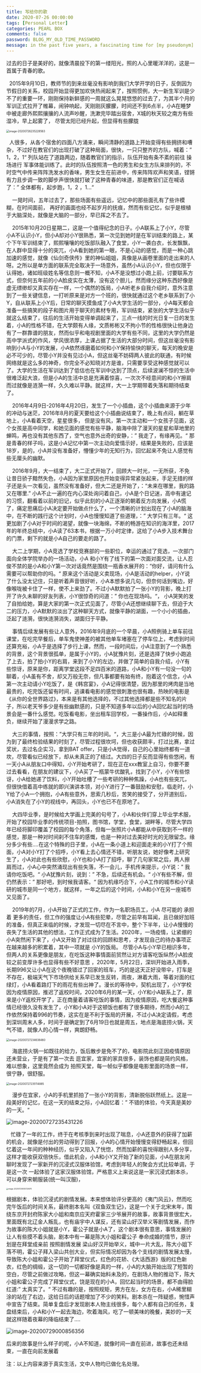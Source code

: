 ```yaml
---
title: 写给你的歌
date: 2020-07-26 00:00:00
tags: [Personal Letter]
categories: PEARL BOX
comments: false
password: BLOG_MY_OLD_TIME_PASSWORD
message: in the past five years, a fascinating time for [my pseudonym]
---
```


过去的日子是美好的，就像清晨投下的第一缕阳光，照的人心里暖洋洋的，这是一首属于青春的歌。

<!--more-->

&nbsp;&nbsp;2015年9月10日，教师节的到来丝毫没有影响到我们大学开学的日子，反倒因为节假日的关系，校园开始显得更加欢快热闹起来了，按照惯例，大一新生军训是少不了的重要一环，刚刚保持新鲜感的一周就这么晃晃悠悠的过去了，为其半个月的军训正式拉开了帷幕，闹钟响起，天刚刚灰朦朦，时间还不到6点半，小A在睡梦中被走廊外熙熙攘攘的人流声吵醒，洗漱完毕踏出宿舍，X城的秋天较之南方有些湿冷，早上起雾了， 尽管太阳已经升起，但显得有些朦胧

<img src="写给你的歌/image/image-20200726235228563.png" alt="image-20200726235228563" style="zoom:50%;" />



&nbsp;&nbsp;人很多，从各个宿舍的四面八方涌来，瞬间清静的道路上开始变得有些拥挤和嘈杂，不过好在教官们的出现打破了这种局面，很快，一只只整齐的方队，喊着：” 1，2，1“ 列队站在了道路两边，随着教官们的指示，队伍开始有条不紊的前往 操场进行 军事体能训练了。此时的队伍按照清一色的男生和女生方队来排列的，不时空气中传来阵阵洗发水的香味，男生女生在前进中，传来阵阵欢声和笑语，铿锵有力且步调一致的脚步声很快就打破了这种青春的味道，那是教官们正在喊话了：” 全体都有，起步跑，1，2 ，1…“

&nbsp;&nbsp;&nbsp;&nbsp;一晃时间，五年过去了，那些场面有些遥远，记忆中的那些面孔有了些许模糊，在时间面前， 再好的画面也经不起岁月的抚痕，然而有些记忆，似乎是根植于大脑深处，就像是大脑的一部分，早已挥之不去了。



&nbsp;&nbsp;&nbsp;&nbsp;2015年10月20日星期二，这是一个值得纪念的日子。小A联系上了小Y，尽管小A不认识小Y，但小A却对小Y很熟悉，第一次见到她时是在军训结束的路上，某个下午军训结束了，熙熙嚷嚷的吃饭部队融入了食堂，小Y一袭白衣，长发飘飘，在人群中显得十分的突兀，小A看到她的第一眼，不是心动的感觉，而是一种心跳加速的感觉，就像《仙剑奇侠传》里的神仙姐姐，真像是从画卷里面的走出来的人呀。之所以是单方面的联系完全取决于一场意外，虽然小A认识小Y，但也仅限于认得她，诸如班级姓名等信息则一概不知，小A不是没想过小跑上前，讨要联系方式，但奈何五年前的小A脸皮实在太薄，没有这个胆儿，然而缘分这种东西好像是虚无缥缈却又真实存在一样，一个偶然的饭局，小A听老乡自我介绍时，意外注意到了一些关键信息，一打听原来是对方一个班的，很快就通过这个老乡联系到了小Y，自从联系上小Y后，日常的聊天摸鱼成了小A大学生活的一部分，小A每天都会准备一些搞笑的段子和图片用于聊天的素材专用，军训结束，紧张的大学生活似乎就这么结束了，往后的生活开始变得单调起来了，三点一线的时光日复一日的发生着，小A的性格不错，在大学颇有人缘，文质彬彬又不拘小节的性格很快让他身边有了一群靠谱的朋友，然而似乎和电视剧里面的大学有些不同，这里的大学仍然是高中学派式的作风，学风很浓厚，上课占据了生活的大部分时间，但这丝毫没有影响到小A与小Y的发展，小A依然琢磨着如何和小Y保持愉快的聊天，每天的晚安是必不可少的，尽管小Y并没有见过小A，但这丝毫不妨碍两人彼此的联通，有时候网络就是这么多的神奇，你完全不必知晓对方是谁，只需要享受这种感觉就可以了。大学的生活在军训达到了低估也在军训中达到了顶点，后续波澜不惊的生活中很难泛起大浪，但是小A的生活中总是充满着惊喜，一次次不经意间的和小Y擦肩而过就像是涟漪一样，久久难以平静。就这样，大一上学期带着失落和期待结束了。



&nbsp;&nbsp;&nbsp;&nbsp;2016年4月9日-2016年4月20日，发生了一个小插曲，这个小插曲来源于少年的冲动与迷茫，2016年8月的夏天要给这个小插曲说结束了，晚上有点闷，躺在草地上，小A看着天空，星星很多， 但是没有风，第一次主动和一个女孩子见面，这个女孩是高中同学，和她见面的感觉有些平静，脑海中除了漫天的星星和草地里的蝉鸣，再也没有其他东西了，空气也意外出奇的安静，：” 我走了，有缘再见。“  那是青春的样子吗，这是小A记忆中第一次主动向爱情示好，结果是失败的，应该是 18岁，是的，小A并没有准备好，懵懂少年的无知行为，回忆起来不免让人感觉有些无厘头的幽默。

&nbsp;&nbsp;&nbsp;&nbsp;2016年9月，大一结束了，大二正式开始了，回顾大一时光，一无所获，不免让昔日骄子黯然失色，小A因为家里原因也开始变得异常紧张起来，手足无措的样子还是头一次看见，虽然没有准备好，但大二还是开始了，：“未来在哪里，我的路又在哪里.” 小A不止一遍的在内心深处询问着自己，小A是个日记迷，高中有速记的习惯，翻看着以前的旧记，似乎此刻的小A正逐渐的朝着反方向发展，小A慌了，痛定思痛后小A决定要开始做点什么了，一个清晰的计划出现在了小A的脑海中，在不断的践行这个计划时，小A也慢慢知道了些道理，：” 大学只有三年。“  这更加剧了小A对于时间的渴望，就像一块海绵，不断的畅游在知识的海洋里，2017年的年终总结中，小A读了63本书，根据一万小时定律，这给了小A步入技术舞台的门票，剩下的就是小A自己的要走的路了。

&nbsp;&nbsp;&nbsp;&nbsp;大二上学期，小A竞选了学校竞赛部的一些职位，幸运的通过了竞选，一次部门面向全体学院举办的一场活动，小A 和小Y有了线下的第一次面对面交流，让人忍俊不禁的是小A和小Y第一次对话竟然是围绕一瓶香水展开的：”你好，请问有什么需要可以帮助你的吗。“ 原来这个活动是义卖现场，小A是活动的helper，小Y说了什么没太记住，只是听着声音很好听，小A本想多说几句，但奈何话到嘴边，好像喉咙被卡住了一样，使不上来劲了。不过小A默默拍了一张小Y的背影，晚上打开了许久未聊的好友列表，小Y很惊奇的问道：” 你也在现场吗。“， 小A哭笑的发了自拍给她，算是大家的第一次正式见面了，尽管小A还想继续聊下去，但迫于大二的压力，小A默默的淡出了这种聊天方式，就像平静的湖面，一个小小的插曲，泛起了涟漪，很快涟漪消失，湖面归于平静。

&nbsp;&nbsp;&nbsp;&nbsp;事情后续发展有些让人意外，2016年9月底的一个早晨，小A照例骑上单车前往课堂，在吃完早餐后，单车鬼使神差的被其他单车堵塞在了停车位上，考虑到时间还算充裕，小A于是选择了步行上课，然而，一段时间后，小A注意到了一个熟悉的背景，这个背景很孤单，是属于小Y的，小A犹豫片刻，还是选择了快步小跑追了上去，拍了拍小Y的右肩，来到了小Y的左边，并做了简单的自我介绍，小Y有些惊讶，原来是你，距离学堂这段不足四百米的道路，小A和小Y有一句没一句的聊着，小A虽有不舍，却又万般无奈，但凡事都要有始有终，抱着这个信念，小A第一次主动请小Y吃饭了，是《韩宫宴》，小A记得很清楚，因为那里的烤肉是当地最贵的，吃完饭还留有时间，逃课看电影的感觉很刺激也很有趣，热映的电影是《从你的全世界路过》，本来是有其他选择的，不过其他选择都是些不知名的片子，所以老天爷多少是有些幽默感的，只是不知道多年以后的小A回忆起当时的场景会是一番什么感觉。吃饭看电影，坐出租车回学校，一番操作后，小A如释重负，继续开始了漫漫求学之路。

&nbsp;&nbsp;&nbsp;&nbsp;大三的事情，按照：”大学只有三年的时间。“，大三是小A最为忙碌的时候，因为到了最终检验结果的时刻了，尽管过程很坎坷，但也收获颇丰，打过比赛，拿过奖状，去过名企实习，拿到BAT offer，只是小A觉得，自己的心里始终都有一道坎，尽管看似已经放下，却从未真正的了结过。大四的日子反而显得有些悠闲，有一天小A从朋友口中得知，小Y开始考研了，现在正在xxx教室上自习，你要不要过去看看，在朋友的建议下，小A买了一瓶蒙牛优酸乳，找到了小Y，小Y有些惊讶，小A给她递了饮料，小Y开始吐槽了一些考研的种种焦躁，小A也有些突兀，但很快借着高中练就的即兴演讲本领，对小Y进行了一番鼓励和安慰，临走时，小Y给了小A一个拥抱，小A有些意外，思索几秒后，苦笑的接受了，分开道别后，小A消失在了小Y的视线中，再回头，小Y也已不在原地了。

&nbsp;&nbsp;&nbsp;&nbsp;大四毕业季，是时候给大学画上完美的句号了，小A和伙伴们穿上毕业学术服，开始了校园毕业季的传统项目-拍照，图书馆，学堂，食堂，湖畔等，尽管大学四年已经将脚印覆盖了校园的每个角落，但每一张照片小A都能从中获取到不一样的感觉，那是一种对时间刹不住车的感慨，也是一种对过去美好时光的无限留念。缘分多少有些….在这个特殊的日子里，小A在一条小道上和迎面走来的小Y打了个照面，小A对小Y打了个招呼，小Y看上去心情还不错，听朋友说，她好像考上研究生了，小A对此也有些欣慰，小Y也和小A打了招呼，聊了几句家常之后，两人擦肩而过，小A心中突然涌现出有些失落，不一会儿，手机传来提示，小Y说：” 我请你吃饭吧。“ 小A犹豫片刻，说到：” 不急，后续还有机会。“ 小Y有些不解，但仍然表示：” 那好吧，到时候我请客。“ 因为机缘巧合下，小A工作的城市和小Y读研的城市是同一个地方，就这样，一年之后的这个时间，小A和小Y在另一座城市又见面了。

&nbsp;&nbsp;&nbsp;&nbsp;2019年的7月，小A开始了正式的工作，作为一名职场员工，小A 尽可能的 承担着 更多的责任，但工作的强度让小A有些犯晕，尽管之前早有耳闻，且已做好加班的准备，但真正来临的时候，才发现一切尽在不言中，整个下半年，让小A慢慢的丧失了生活的其他的想法，工作正式成为了生活。2020年，一场疫情，让紧绷的小A突然闲下来了，小A又开始了对过往的回顾和思考，才发现自己的待办事项正在越来越多的积累着，其中一项就是 小Y的饭局。 尽管小A与小Y早已相识多年，但两人的关系更像是朋友，在吃饭这种事情面前贸然让对方请客吃饭纵然小A脸皮较之前变厚许多也显得有些不好意思 ，2020年，5月22日，深圳开始进入雨季，长期996又让小A在这个夜晚错过了回家的班车，巧的是这天正好没带伞，打车是不存在，极端天气下市场供给关系早已发生反转，雨夜，淋着大雨，等着对面的红绿灯，小A看着路灯下的雨花有些出神了。漫长的等待中，契机出现了，小Y学校因为疫情原因，推迟了返校时间，2020年6月的某一天，小Y和小A联系上了，原来是小Y返校开学了，正在商量着请客吃饭的事情，因为疫情原因，吃大餐这种事情已经很久没有发生了，小Y和小A对于这顿饭也都有了很多期待，然而小A的工作依然保持着996的节奏，这实在是不利于饭局的开展，不过小A决定请假，考虑到深圳周末人多，时间于是确定到了6月19日也就是周五，地点是海底捞火锅，天气不错，就像人的心情一样，爽朗舒畅。



<img src="MySongForYou/image/image-20200727234638460.png" alt="image-20200727234638460" style="zoom:50%;" />



&nbsp;&nbsp;&nbsp;&nbsp;海底捞火锅一如既往的给力，饭后散步是免不了的，电影院此刻正因疫情原因还未营业，于是有了第一次去 逛宜家，宜家的家具很多，装饰也都是简约风格，难以想象，这里竟然会成为 拍照天堂，每一帧似乎都像是电影里面的场景一样，很宁静，很舒服。

<img src="MySongForYou/image/image-20200727235114885.png" alt="image-20200727235114885" style="zoom:50%;" />



&nbsp;&nbsp;&nbsp;&nbsp;漫步在宜家，小A的手机里抓拍了一张小Y的背影，清新脱俗跃然纸上。这是一段美好的记忆，在这一天的结束之际，小A回忆着：” 不错的体验，今天真是美妙的一天。“



![image-20200727235431226](MySongForYou/image/image-20200727235431226.png)



​    &nbsp;&nbsp;&nbsp;忙碌了一年的工作，终于在考核季到来时出现了喘息，小A还意外的获得了加薪的机会，就像是付出的劳动得到了回报，小A的心情开始慢慢变得舒畅起来，但回忆着这一年间的种种经历，似乎又陷入了恍惚，然而加薪的喜悦得跟别人多分享，这样才能收获双倍快乐，借此机会，小A和小Y又开始了新的见面，小A在朋友闲聊时发现了一家新开的沉浸式汉服体验馆，考虑到年轻人的聚会方式比较单调，于是这一次 一起体验了这家汉服体验馆，严格意义上来说这是一家沉浸式剧本杀，可以身穿宋朝服装(统一叫汉服)，

<img src="MySongForYou/image/image-20200729000729970.png" alt="image-20200729000729970" style="zoom:33%;" />

根据剧本，体验沉浸式的剧情发展。本来想体验评分更高的《夷门风云》，然而吃完午饭后的时间关系，最终剧本名叫《双鱼双生记》，这是一个关于北宋末年，围绕东京开封府陈家大小姐和南京应天府霍家三少爷展开的故事，故事背景很宏大，里面既有北辽金人叛乱，也有庙宇中人谋反，还有梁山好汉举义等剧情发展，而作为故事的陈大小姐就是小Y，霍公子就是小A了，这个剧本很有意思，事情发展的让人有些摸不着头脑，剧本中有一幕是陈大小姐和霍公子 奉命成婚的情节，原计划是在拜堂成亲前 按照剧情发展 梁山好汉开始举义，城中一片大乱，陈大小姐下落不明，霍公子拜入梁山共创大业，但实际情况却因为各个支线的剧情发展太慢，导致陈大小姐和霍公子开始了拜堂仪式，红色的花轿、《大话西游》版的红色新衣，红色的绸缎，这一切的一切都好像是真的一样，小A的大脑开始出现了短暂的空白，尽管之前做过攻略，但这一幕确实始料未及的，在剧场人物的推动下，陈大小姐和霍公子完成了拜堂仪式，饶是现在的小A，回忆起当时的场景，都不由得脸红道:” 太真实了。“ 不过有趣的是，按照规矩，男方在左，女方在右，小A稀里糊涂的站在了右边，这给日后的话题增加了不少的笑料。剧本杀在一阵疑惑，惋惜声中宣告了结束。简单复盘后才发现剧本人物主线很多，每个人都有自己的任务，复盘结束后，小A和小Y一起去海边，吹着海风，吃了一顿美味的晚餐，美妙的一天就这样随着夜幕的降临结束了….

![image-20200729000856356](MySongForYou/image/image-20200729000856356.png)

后来的故事是什么样子的呢，小A不知道，就像时间一直在前进，故事也还未结束，一直在向前发展着



注：以上内容来源于真实生活，文中人物均已做化名处理。